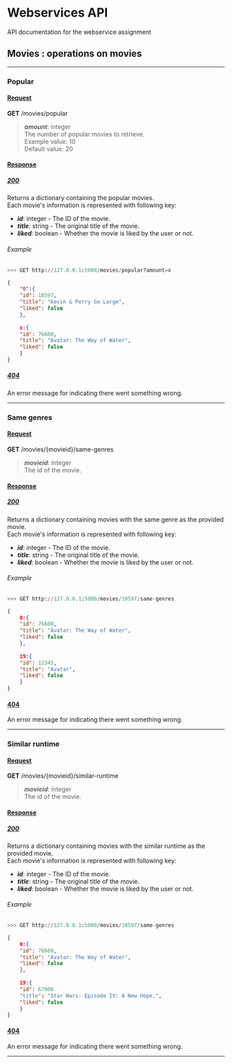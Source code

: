 # Webservices API

API documentation for the webservice assignment

## Movies : operations on movies

---

### Popular

#### <ins>Request<ins>

**GET** /movies/popular
> ***amount***: integer  
The number of popular movies to retrieve.  
Example value: 10  
Default value: 20

#### <ins>Response<ins>

##### <ins>200<ins>

Returns a dictionary containing the popular movies.  
Each movie's information is represented with following key:
- ***id***: integer - The ID of the movie.
- ***title***: string - The original title of the movie.
- ***liked***: boolean - Whether the movie is liked by the user or not.

###### Example
```py
>>> GET http://127.0.0.1:5000/movies/popular?amount=x 
```
```json
{
    "0":{
	"id": 10597,
	"title": "Kevin & Perry Go Large",
	"liked": false
    },
   	 
    x:{
	"id": 76600,
	"title": "Avatar: The Way of Water",
	"liked": false
    }
}
```

##### <ins>404<ins>

An error message for indicating there went something wrong.

---

### Same genres

#### <ins>Request<ins>

**GET** /movies/{movieid}/same-genres
> ***movieid***: integer  
The id of the movie.

#### <ins>Response<ins>

##### <ins>200<ins>

Returns a dictionary containing movies with the same genre as the provided movie.  
Each movie's information is represented with following key:
- ***id***: integer - The ID of the movie.
- ***title***: string - The original title of the movie.
- ***liked***: boolean - Whether the movie is liked by the user or not.

###### Example

```py
>>> GET http://127.0.0.1:5000/movies/10597/same-genres
```
```json
{
    0:{
	"id": 76600,
	"title": "Avatar: The Way of Water",
	"liked": false
    },
    
    19:{
	"id": 12345,
	"title": "Avatar",
	"liked": false
    }
}

```

#### <ins>404<ins>

An error message for indicating there went something wrong.

---

### Similar runtime

#### <ins>Request<ins>

**GET** /movies/{movieid}/similar-runtime  
> ***movieid***: integer  
The id of the movie.

#### <ins>Response<ins>

##### <ins>200<ins>

Returns a dictionary containing movies with the similar runtime as the provided movie.  
Each movie's information is represented with following key:
- ***id***: integer - The ID of the movie.
- ***title***: string - The original title of the movie.
- ***liked***: boolean - Whether the movie is liked by the user or not.

###### Example

```py
>>> GET http://127.0.0.1:5000/movies/10597/same-genres
```
```json
{
    0:{
	"id": 76600,
	"title": "Avatar: The Way of Water",
	"liked": false
    },
    
    19:{
	"id": 67006 
	"title": "Star Wars: Episode IV: A New Hope,",
	"liked": false
    }
}

```

#### <ins>404<ins>

An error message for indicating there went something wrong.

---

